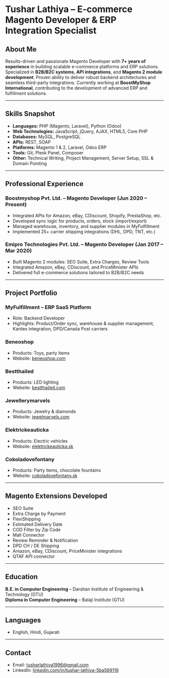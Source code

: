 # Tushar Lathiya – E-commerce Magento Developer & ERP Integration Specialist

## About Me
Results-driven and passionate Magento Developer with **7+ years of experience** in building scalable e-commerce platforms and ERP solutions. Specialized in **B2B/B2C systems**, **API integrations**, and **Magento 2 module development**. Proven ability to deliver robust backend architectures and seamless third-party integrations. Currently working at **BoostMyShop International**, contributing to the development of advanced ERP and fulfillment solutions.

---

## Skills Snapshot
- **Languages:** PHP (Magento, Laravel), Python (Odoo)  
- **Web Technologies:** JavaScript, jQuery, AJAX, HTML5, Core PHP  
- **Databases:** MySQL, PostgreSQL  
- **APIs:** REST, SOAP  
- **Platforms:** Magento 1 & 2, Laravel, Odoo ERP  
- **Tools:** Git, Plesk Panel, Composer  
- **Other:** Technical Writing, Project Management, Server Setup, SSL & Domain Pointing

---

## Professional Experience

### Boostmyshop Pvt. Ltd. – Magento Developer (Jun 2020 – Present)
- Integrated APIs for Amazon, eBay, CDiscount, Shopify, PrestaShop, etc.
- Developed sync logic for products, orders, stock (import/export)
- Managed warehouse, inventory, and supplier modules in MyFulfillment
- Implemented 25+ carrier shipping integrations (DHL, DPD, TNT, etc.)

### Emipro Technologies Pvt. Ltd. – Magento Developer (Jan 2017 – Mar 2020)
- Built Magento 2 modules: SEO Suite, Extra Charges, Review Tools
- Integrated Amazon, eBay, CDiscount, and PriceMinister APIs
- Delivered full e-commerce solutions tailored to B2B/B2C needs

---

## Project Portfolio

### MyFulfillment – ERP SaaS Platform
- Role: Backend Developer
- Highlights: Product/Order sync, warehouse & supplier management, Kardex integration, DPD/Canada Post carriers

### Beneoshop
- Products: Toys, party items  
- Website: [beneoshop.com](https://www.beneoshop.com)

### Bestthailed
- Products: LED lighting  
- Website: [bestthailed.com](https://www.bestthailed.com)

### Jewellerymarvels
- Products: Jewelry & diamonds  
- Website: [jewelmarvels.com](https://www.jewelmarvels.com)

### Elektrickeauticka
- Products: Electric vehicles  
- Website: [elektrickeauticka.sk](https://www.elektrickeauticka.sk)

### Cokoladovefontany
- Products: Party items, chocolate fountains  
- Website: [cokoladovefontany.sk](https://www.cokoladovefontany.sk)

---

## Magento Extensions Developed
- SEO Suite
- Extra Charge by Payment
- FlexiShipping
- Estimated Delivery Date
- COD Filter by Zip Code
- Mall Connector
- Review Reminder & Notification
- DPD CH / DE Shipping
- Amazon, eBay, CDiscount, PriceMinister integrations
- QTAF API connector

---

## Education
**B.E. in Computer Engineering** – Darshan Institute of Engineering & Technology (GTU)  
**Diploma in Computer Engineering** – Balaji Institute (GTU)

---

## Languages
- English, Hindi, Gujarati

---

## Contact
- Email: tusharlathiya1996@gmail.com  
- LinkedIn: [linkedin.com/in/tushar-lathiya-5ba569119](https://www.linkedin.com/in/tushar-lathiya-5ba569119)

